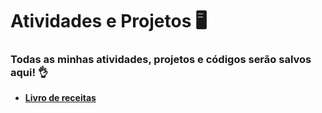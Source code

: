 # Atividades e Projetos :desktop_computer:



### Todas as minhas atividades, projetos e códigos serão salvos aqui! :ok_hand:



- __[Livro de receitas](https://github.com/Fillpin/Workspace/tree/master/Cursos/DIO/livro-receitas)__

